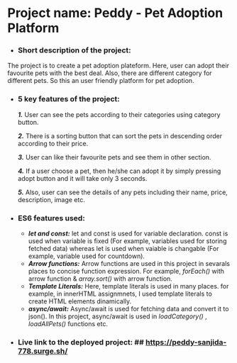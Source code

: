 # __Project name:__ Peddy - Pet Adoption Platform

* ### __Short description of the project:__ 
The project is to create a pet adoption plateform. Here, user can adopt their favourite pets with the best deal. Also, there are different category for different pets. So this an user friendly platform for pet adoption.

* ### 5 key features of the project:
  
     __*1.*__ User can see the pets according to their categories using category button.
   
     __*2.*__ There is a sorting button that can sort the pets in descending order according to their price.
   
     __*3.*__ User can like their favourite pets and see them in other section.
   
     __*4.*__ If a user choose a pet, then he/she can adopt it by simply pressing adopt button and it will take only 3 seconds.
   
     __*5.*__ Also, user can see the details of any pets including their name, price, description, image etc.

* ### ES6 features used:
   * __*let and const:*__ let and const is used for variable declaration. const is used when variable is fixed (For example, variables used for storing fetched data) whereas let is used when vaiable is changable (For example, variable used for countdown).
   * __*Arrow functions:*__ Arrow functions are used in this project in sevarals places to concise function expression. For example, *forEach()* with arrow function & *array.sort()* with arrow function.
   * __*Template Literals:*__ Here, template literals is used in many places. for example, in innerHTML assignmnets, I used template literals to create HTML elements dinamically.
   * __*async/await:*__ Async/await is used for fetching data and convert it to json(). In this project, async/await is used in *loadCategory()* , *loadAllPets()* functions etc.

* ### Live link to the deployed project:  ## https://peddy-sanjida-778.surge.sh/
